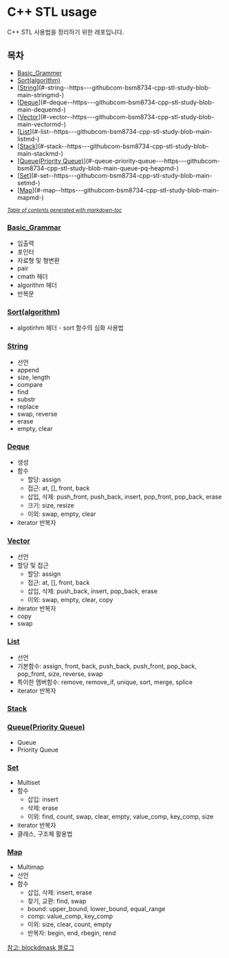 # C++ STL usage

C++ STL 사용법을 정리하기 위한 레포입니다.

## 목차

- [Basic_Grammer](#-basic-grammar--https---githubcom-bsm8734-cpp-stl-study-blob-main-basic-grammarmd-)
- [Sort(algorithm)](#-sort-algorithm---https---githubcom-bsm8734-cpp-stl-study-blob-main-sortmd-)
- [[String](https://github.com/bsm8734/cpp-stl-study/blob/main/String.md)](#-string--https---githubcom-bsm8734-cpp-stl-study-blob-main-stringmd-)
- [[Deque](https://github.com/bsm8734/cpp-stl-study/blob/main/Deque.md)](#-deque--https---githubcom-bsm8734-cpp-stl-study-blob-main-dequemd-)
- [[Vector](https://github.com/bsm8734/cpp-stl-study/blob/main/Vector.md)](#-vector--https---githubcom-bsm8734-cpp-stl-study-blob-main-vectormd-)
- [[List](https://github.com/bsm8734/cpp-stl-study/blob/main/List.md)](#-list--https---githubcom-bsm8734-cpp-stl-study-blob-main-listmd-)
- [[Stack](https://github.com/bsm8734/cpp-stl-study/blob/main/Stack.md)](#-stack--https---githubcom-bsm8734-cpp-stl-study-blob-main-stackmd-)
- [[Queue(Priority Queue)](https://github.com/bsm8734/cpp-stl-study/blob/main/Queue_PQ_Heap.md)](#-queue-priority-queue---https---githubcom-bsm8734-cpp-stl-study-blob-main-queue-pq-heapmd-)
- [[Set](https://github.com/bsm8734/cpp-stl-study/blob/main/Set.md)](#-set--https---githubcom-bsm8734-cpp-stl-study-blob-main-setmd-)
- [[Map](https://github.com/bsm8734/cpp-stl-study/blob/main/Map.md)](#-map--https---githubcom-bsm8734-cpp-stl-study-blob-main-mapmd-)

<small><i><a href='http://ecotrust-canada.github.io/markdown-toc/'>Table of contents generated with markdown-toc</a></i></small>


### [Basic_Grammar](https://github.com/bsm8734/cpp-stl-study/blob/main/Basic_Grammar.md)

- 입출력
- 포인터
- 자료형 및 형변환
- pair
- cmath 헤더
- algorithm 헤더
- 반복문

### [Sort(algorithm)](https://github.com/bsm8734/cpp-stl-study/blob/main/Sort.md)

- algotirhm 헤더 - sort 함수의 심화 사용법

### [String](https://github.com/bsm8734/cpp-stl-study/blob/main/String.md)

- 선언
- append
- size, length
- compare
- find
- substr
- replace
- swap, reverse
- erase
- empty, clear

### [Deque](https://github.com/bsm8734/cpp-stl-study/blob/main/Deque.md)

- 생성 
- 함수
  - 할당: assign
  - 접근: at, [], front, back
  - 삽입, 삭제: push_front, push_back, insert, pop_front, pop_back, erase
  - 크기: size, resize
  - 이외: swap, empty, clear
- iterator 반복자

### [Vector](https://github.com/bsm8734/cpp-stl-study/blob/main/Vector.md)
- 선언
- 할당 및 접근
  - 할당: assign
  - 접근: at, [], front, back
  - 삽입, 삭제: push_back, insert, pop_back, erase
  - 이외: swap, empty, clear, copy
- iterator 반복자
- copy
- swap

### [List](https://github.com/bsm8734/cpp-stl-study/blob/main/List.md)
- 선언
- 기본함수: assign, front, back, push_back, push_front, pop_back, pop_front, size, reverse, swap
- 특이한 멤버함수: remove, remove_if, unique, sort, merge, splice
- iterator 반복자

### [Stack](https://github.com/bsm8734/cpp-stl-study/blob/main/Stack.md)

### [Queue(Priority Queue)](https://github.com/bsm8734/cpp-stl-study/blob/main/Queue_PQ_Heap.md)

- Queue
- Priority Queue

### [Set](https://github.com/bsm8734/cpp-stl-study/blob/main/Set.md)
- Multiset
- 함수
  - 삽입: insert
  - 삭제: erase
  - 이외: find, count, swap, clear, empty, value_comp, key_comp, size
- iterator 반복자
- 클래스, 구조체 활용법

### [Map](https://github.com/bsm8734/cpp-stl-study/blob/main/Map.md)

- Multimap
- 선언
- 함수
  - 삽입, 삭제: insert, erase
  - 찾기, 교환: find, swap
  - bound: upper_bound, lower_bound, equal_range
  - comp: value_comp, key_comp
  - 이외: size, clear, count, empty
  - 반복자: begin, end, rbegin, rend

[참고: blockdmask 블로그](https://blockdmask.tistory.com/)
